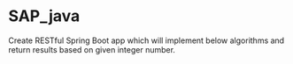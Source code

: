 # SAP_java
Create RESTful Spring Boot app which will implement below algorithms and return results based on given integer number.
